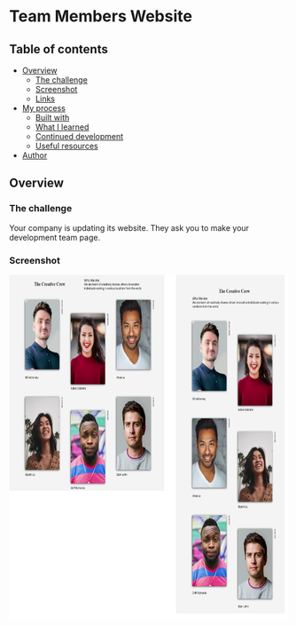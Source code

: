 # Team Members Website

## Table of contents

- [Overview](#overview)
  - [The challenge](#the-challenge)
  - [Screenshot](#screenshot)
  - [Links](#links)
- [My process](#my-process)
  - [Built with](#built-with)
  - [What I learned](#what-i-learned)
  - [Continued development](#continued-development)
  - [Useful resources](#useful-resources)
- [Author](#author)


## Overview

### The challenge

Your company is updating its website. They ask you to make your development team page.

### Screenshot

<p align="center">
<a href="https://sezginakgul.github.io/team-member/"><img src="project-screenshot.png" alt="screenshot" width="720" height="620"></a>
</p>
